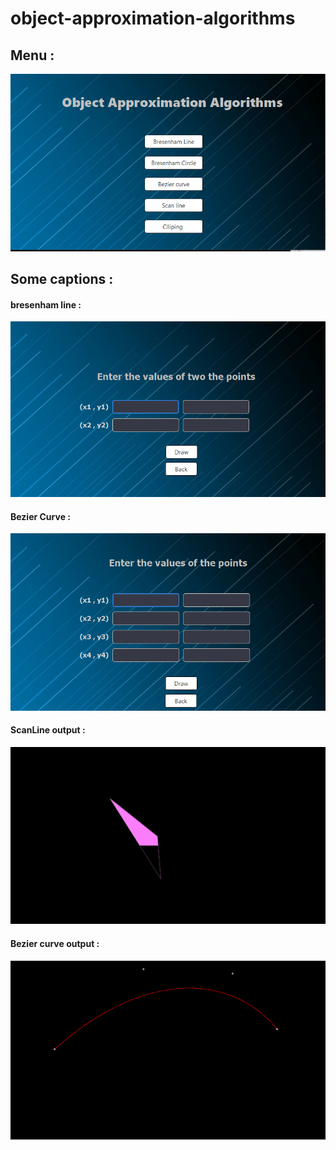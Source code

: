 # object-approximation-algorithms
## Menu :
![](imgs/menu.PNG)
## Some captions :
#### bresenham line :
![](imgs/line.PNG)
#### Bezier Curve :
![](imgs/bezier.PNG)
#### ScanLine output :
![](imgs/scanline.gif)
#### Bezier curve output :
![](imgs/bezier_out.PNG)

